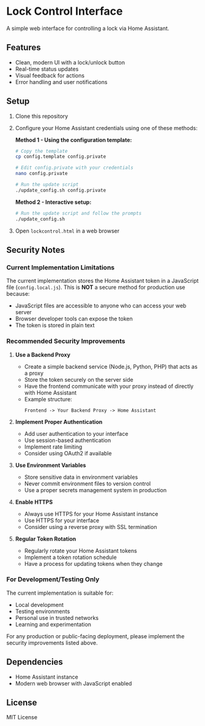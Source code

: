 # Lock Control Interface

A simple web interface for controlling a lock via Home Assistant.

## Features

- Clean, modern UI with a lock/unlock button
- Real-time status updates
- Visual feedback for actions
- Error handling and user notifications

## Setup

1. Clone this repository
2. Configure your Home Assistant credentials using one of these methods:

   **Method 1 - Using the configuration template:**
   ```bash
   # Copy the template
   cp config.template config.private
   
   # Edit config.private with your credentials
   nano config.private
   
   # Run the update script
   ./update_config.sh config.private
   ```

   **Method 2 - Interactive setup:**
   ```bash
   # Run the update script and follow the prompts
   ./update_config.sh
   ```

3. Open `lockcontrol.html` in a web browser

## Security Notes

### Current Implementation Limitations
The current implementation stores the Home Assistant token in a JavaScript file (`config.local.js`). This is **NOT** a secure method for production use because:
- JavaScript files are accessible to anyone who can access your web server
- Browser developer tools can expose the token
- The token is stored in plain text

### Recommended Security Improvements

1. **Use a Backend Proxy**
   - Create a simple backend service (Node.js, Python, PHP) that acts as a proxy
   - Store the token securely on the server side
   - Have the frontend communicate with your proxy instead of directly with Home Assistant
   - Example structure:
     ```
     Frontend -> Your Backend Proxy -> Home Assistant
     ```

2. **Implement Proper Authentication**
   - Add user authentication to your interface
   - Use session-based authentication
   - Implement rate limiting
   - Consider using OAuth2 if available

3. **Use Environment Variables**
   - Store sensitive data in environment variables
   - Never commit environment files to version control
   - Use a proper secrets management system in production

4. **Enable HTTPS**
   - Always use HTTPS for your Home Assistant instance
   - Use HTTPS for your interface
   - Consider using a reverse proxy with SSL termination

5. **Regular Token Rotation**
   - Regularly rotate your Home Assistant tokens
   - Implement a token rotation schedule
   - Have a process for updating tokens when they change

### For Development/Testing Only
The current implementation is suitable for:
- Local development
- Testing environments
- Personal use in trusted networks
- Learning and experimentation

For any production or public-facing deployment, please implement the security improvements listed above.

## Dependencies

- Home Assistant instance
- Modern web browser with JavaScript enabled

## License

MIT License 